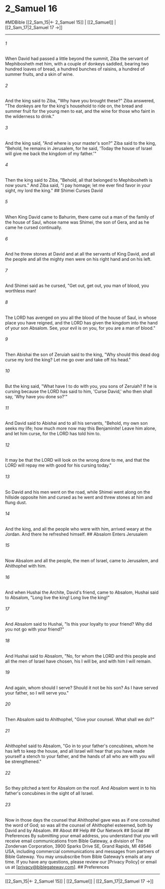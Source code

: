 # 2_Samuel 16
#MDBible
[[2_Sam_15|← 2_Samuel 15]] | [[2_Samuel]] | [[2_Sam_17|2_Samuel 17 →]]

***


###### 1 
When David had passed a little beyond the summit, Ziba the servant of Mephibosheth met him, with a couple of donkeys saddled, bearing two hundred loaves of bread, a hundred bunches of raisins, a hundred of summer fruits, and a skin of wine. 

###### 2 
And the king said to Ziba, "Why have you brought these?" Ziba answered, "The donkeys are for the king's household to ride on, the bread and summer fruit for the young men to eat, and the wine for those who faint in the wilderness to drink." 

###### 3 
And the king said, "And where is your master's son?" Ziba said to the king, "Behold, he remains in Jerusalem, for he said, 'Today the house of Israel will give me back the kingdom of my father.'" 

###### 4 
Then the king said to Ziba, "Behold, all that belonged to Mephibosheth is now yours." And Ziba said, "I pay homage; let me ever find favor in your sight, my lord the king." ## Shimei Curses David 

###### 5 
When King David came to Bahurim, there came out a man of the family of the house of Saul, whose name was Shimei, the son of Gera, and as he came he cursed continually. 

###### 6 
And he threw stones at David and at all the servants of King David, and all the people and all the mighty men were on his right hand and on his left. 

###### 7 
And Shimei said as he cursed, "Get out, get out, you man of blood, you worthless man! 

###### 8 
The LORD has avenged on you all the blood of the house of Saul, in whose place you have reigned, and the LORD has given the kingdom into the hand of your son Absalom. See, your evil is on you, for you are a man of blood." 

###### 9 
Then Abishai the son of Zeruiah said to the king, "Why should this dead dog curse my lord the king? Let me go over and take off his head." 

###### 10 
But the king said, "What have I to do with you, you sons of Zeruiah? If he is cursing because the LORD has said to him, 'Curse David,' who then shall say, 'Why have you done so?'" 

###### 11 
And David said to Abishai and to all his servants, "Behold, my own son seeks my life; how much more now may this Benjaminite! Leave him alone, and let him curse, for the LORD has told him to. 

###### 12 
It may be that the LORD will look on the wrong done to me, and that the LORD will repay me with good for his cursing today." 

###### 13 
So David and his men went on the road, while Shimei went along on the hillside opposite him and cursed as he went and threw stones at him and flung dust. 

###### 14 
And the king, and all the people who were with him, arrived weary at the Jordan. And there he refreshed himself. ## Absalom Enters Jerusalem 

###### 15 
Now Absalom and all the people, the men of Israel, came to Jerusalem, and Ahithophel with him. 

###### 16 
And when Hushai the Archite, David's friend, came to Absalom, Hushai said to Absalom, "Long live the king! Long live the king!" 

###### 17 
And Absalom said to Hushai, "Is this your loyalty to your friend? Why did you not go with your friend?" 

###### 18 
And Hushai said to Absalom, "No, for whom the LORD and this people and all the men of Israel have chosen, his I will be, and with him I will remain. 

###### 19 
And again, whom should I serve? Should it not be his son? As I have served your father, so I will serve you." 

###### 20 
Then Absalom said to Ahithophel, "Give your counsel. What shall we do?" 

###### 21 
Ahithophel said to Absalom, "Go in to your father's concubines, whom he has left to keep the house, and all Israel will hear that you have made yourself a stench to your father, and the hands of all who are with you will be strengthened." 

###### 22 
So they pitched a tent for Absalom on the roof. And Absalom went in to his father's concubines in the sight of all Israel. 

###### 23 
Now in those days the counsel that Ahithophel gave was as if one consulted the word of God; so was all the counsel of Ahithophel esteemed, both by David and by Absalom. ## About ## Help ## Our Network ## Social ## Preferences By submitting your email address, you understand that you will receive email communications from Bible Gateway, a division of The Zondervan Corporation, 3900 Sparks Drive SE, Grand Rapids, MI 49546 USA, including commercial communications and messages from partners of Bible Gateway. You may unsubscribe from Bible Gateway&rsquo;s emails at any time. If you have any questions, please review our [Privacy Policy] or email us at [privacy@biblegateway.com]. ## Preferences

***

[[2_Sam_15|← 2_Samuel 15]] | [[2_Samuel]] | [[2_Sam_17|2_Samuel 17 →]]

